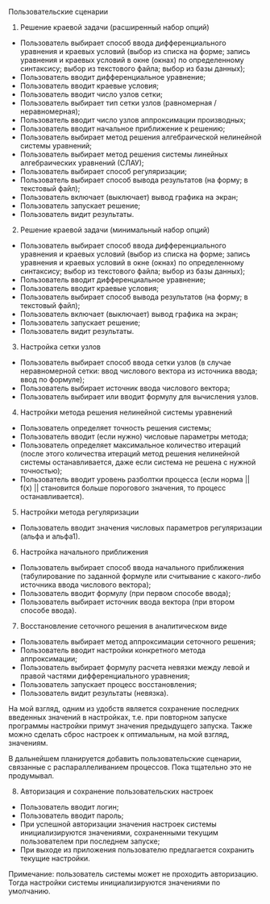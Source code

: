 Пользовательские сценарии

1.  Решение краевой задачи (расширенный набор опций)
- Пользователь выбирает способ ввода дифференциального уравнения и краевых условий (выбор из списка на форме; запись уравнения и краевых условий в окне (окнах) по определенному синтаксису; выбор из текстового файла; выбор из базы данных);
- Пользователь вводит дифференциальное уравнение;
- Пользователь вводит краевые условия;
- Пользователь вводит число узлов сетки;
- Пользователь выбирает тип сетки узлов (равномерная / неравномерная);
- Пользователь вводит число узлов аппроксимации производных;
- Пользователь вводит начальное приближение к решению;
- Пользователь выбирает метод решения алгебраической нелинейной системы уравнений;
- Пользователь выбирает метод решения системы линейных алгебраических уравнений (СЛАУ);
- Пользователь выбирает способ регуляризации;
- Пользователь выбирает способ вывода результатов (на форму; в текстовый файл);
- Пользователь включает (выключает) вывод графика на экран;
- Пользователь запускает решение;
- Пользователь видит результаты.

2.  Решение краевой задачи (минимальный набор опций)
- Пользователь выбирает способ ввода дифференциального уравнения и краевых условий (выбор из списка на форме; запись уравнения и краевых условий в окне (окнах) по определенному синтаксису; выбор из текстового файла; выбор из базы данных);
- Пользователь вводит дифференциальное уравнение;
- Пользователь вводит краевые условия;
- Пользователь выбирает способ вывода результатов (на форму; в текстовый файл);
- Пользователь включает (выключает) вывод графика на экран;
- Пользователь запускает решение;
- Пользователь видит результаты.

3.  Настройка сетки узлов
- Пользователь выбирает способ ввода сетки узлов (в случае неравномерной сетки: ввод числового вектора из источника ввода; ввод по формуле);
- Пользователь выбирает источник ввода числового вектора;
- Пользователь выбирает или вводит формулу для вычисления узлов.
 
4.  Настройки метода решения нелинейной системы уравнений
- Пользователь определяет точность решения системы;
- Пользователь вводит (если нужно) числовые параметры метода;
- Пользователь определяет максимальное количество итераций (после этого количества итераций метод решения нелинейной системы останавливается, даже если система не решена с нужной точностью);
- Пользователь вводит уровень разболтки процесса (если норма || f(x) || становится больше порогового значения, то процесс останавливается).

5.  Настройки метода регуляризации
- Пользователь вводит значения числовых параметров регуляризации (альфа и альфа1).

6.  Настройка начального приближения
- Пользователь выбирает способ ввода начального приближения (табулирование по заданной формуле или считывание с какого-либо источника ввода числового вектора);
- Пользователь вводит формулу (при первом способе ввода);
- Пользователь выбирает источник ввода вектора (при втором способе ввода).

7.  Восстановление сеточного решения в аналитическом виде
- Пользователь выбирает метод аппроксимации сеточного решения;
- Пользователь вводит настройки конкретного метода аппроксимации;
- Пользователь выбирает формулу расчета невязки между левой и правой частями дифференциального уравнения;
- Пользователь запускает процесс восстановления;
- Пользователь видит результаты (невязка).


На мой взгляд, одним из удобств является сохранение последних введенных значений в настройках, т.е. при повторном запуске программы настройки примут значения предыдущего запуска. Также можно сделать сброс настроек к оптимальным, на мой взгляд, значениям.

В дальнейшем планируется добавить пользовательские сценарии, связанные с распараллеливанием процессов. Пока тщательно это не продумывал. 


8.  Авторизация и сохранение пользовательских настроек
- Пользователь вводит логин;
- Пользователь вводит пароль;
- При успешной авторизации значения настроек системы инициализируются значениями, сохраненными текущим пользователем при последнем запуске;
- При выходе из приложения пользователю предлагается сохранить текущие настройки.

Примечание: пользователь системы может не проходить авторизацию. Тогда настройки системы инициализируются значениями по умолчанию.


